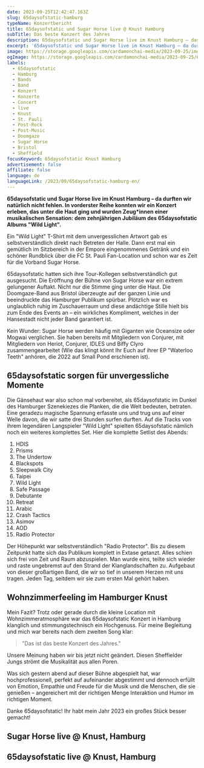 ```yaml
---
date: 2023-09-25T12:42:47.163Z
slug: 65daysofstatic-hamburg
typeName: Konzertbericht
title: 65daysofstatic und Sugar Horse live @ Knust Hamburg
subTitle: Das beste Konzert des Jahres
description: 65daysofstatic und Sugar Horse live im Knust Hamburg – das konnte ich mir nicht entgehen lassen. Lest jetzt, was auf dem Konzert des Jahres passierte.
excerpt: '65daysofstatic und Sugar Horse live im Knust Hamburg – da durften wir natürlich nicht fehlen. In vorderster Reihe konnten wir ein Konzert erleben, das unter die Haut ging und wurden Zeug*innen einer musikalischen Sensation: dem zehnjährigen Jubiläum des 65daysofstatic Albums "Wild Light".'
image: https://storage.googleapis.com/cardamonchai-media/2023-09-25/img-8565-jpg-imagine-080828_451b57_4032_3024/640.webp
ogImage: https://storage.googleapis.com/cardamonchai-media/2023-09-25/65daysofstatic-og-jpg-imagine-280848_481f5d_1200_628/640.webp
labels:
  - 65daysofstatic
  - Hamburg
  - Bands
  - Band
  - Konzert
  - Konzerte
  - Concert
  - live
  - Knust
  - St. Pauli
  - Post-Rock
  - Post-Music
  - Doomgaze
  - Sugar Horse
  - Bristol
  - Sheffield
focusKeyword: 65daysofstatic Knust Hamburg
advertisement: false
affiliate: false
language: de
languageLink: /2023/09/65daysofstatic-hamburg-en/
---
```


**65daysofstatic und Sugar Horse live im Knust Hamburg – da durften wir natürlich nicht fehlen. In vorderster Reihe konnten wir ein Konzert erleben, das unter die Haut ging und wurden Zeug\*innen einer musikalischen Sensation: dem zehnjährigen Jubiläum des 65daysofstatic Albums "Wild Light".**

Ein "Wild Light" T-Shirt mit dem unvergesslichen Artwort gab es selbstverständlich direkt nach Betreten der Halle. Dann erst mal ein gemütlich im Sitzbereich in der Empore eingenommenes Getränk und ein schöner Rundblick über die FC St. Pauli Fan-Location und schon war es Zeit für die Vorband Sugar Horse.

65daysofstatic hatten sich ihre Tour-Kollegen selbstverständlich gut ausgesucht. Die Eröffnung der Bühne von Sugar Horse war ein extrem gelungener Auftakt. Nicht nur die Stimme ging unter die Haut. Die Doomgaze-Band aus Bristol überzeugte auf der ganzen Linie und beeindruckte das Hamburger Publikum spürbar. Plötzlich war es unglaublich ruhig im Zuschauerraum und diese andächtige Stille hielt bis zum Ende des Events an – ein wirkliches Kompliment, welches in der Hansestadt nicht jeder Band garantiert ist.

Kein Wunder: Sugar Horse werden häufig mit Giganten wie Oceansize oder Mogwai verglichen. Sie haben bereits mit Mitgliedern von Conjurer, mit Mitgliedern von Heriot, Conjurer, IDLES und Biffy Clyro zusammengearbeitet (Wie das klingt könnt Ihr Euch auf ihrer EP "Waterloo Teeth" anhören, die 2022 auf Small Pond erschienen ist).

## 65daysofstatic sorgen für unvergessliche Momente

Die Gänsehaut war also schon mal vorbereitet, als 65daysofstatic im Dunkel des Hamburger Szenekiezes die Planken, die die Welt bedeuten, betraten. Eine geradezu magische Spannung erfasste uns und trug uns auf einer Welle davon, die wir satte drei Stunden surfen durften. Auf die Tracks von ihrem legendären Langspieler "Wild Light" spielten 65daysofstatic nämlich noch ein weiteres komplettes Set. Hier die komplette Setlist des Abends:

1. HDIS
2. Prisms
3. The Undertow
4. Blackspots
5. Sleepwalk City
6. Taipei
7. Wild Light
8. Safe Passage
9. Debutante
10. Retreat
11. Arabic
12. Crash Tactics
13. Asimov
14. AOD
15. Radio Protector

Der Höhepunkt war selbstverständlich "Radio Protector". Bis zu diesem Zeitpunkt hatte sich das Publikum komplett in Extase getanzt. Alles schien sich frei von Zeit und Raum abzuspielen. Man wurde eins, teilte sich wieder und raste ungebremst auf den Strand der Klanglandschaften zu. Aufgebaut von dieser großartigen Band, die wir so tief in unserem Herzen mit uns tragen. Jeden Tag, seitdem wir sie zum ersten Mal gehört haben.

## Wohnzimmerfeeling im Hamburger Knust

Mein Fazit? Trotz oder gerade durch die kleine Location mit Wohnzimmeratmosphäre war das 65daysofstatic Konzert in Hamburg klanglich und stimmungstechnisch ein Hochgenuss. Für meine Begleitung und mich war bereits nach dem zweiten Song klar:

> "Das ist das beste Konzert des Jahres."

Unsere Meinung haben wir bis jetzt nicht geändert. Diesen Sheffielder Jungs strömt die Musikalität aus allen Poren.

Was sich gestern abend auf dieser Bühne abgespielt hat, war hochprofessionell, perfekt auf aufeinander abgestimmt und dennoch erfüllt von Emotion, Empathie und Freude für die Musik und die Menschen, die sie genießen – angereichert mit der richtigen Menge Interaktion und Humor im richtigen Moment.

Danke 65daysofstatic! Ihr habt mein Jahr 2023 ein großes Stück besser gemacht!

## Sugar Horse live @ Knust, Hamburg

<Gallery name="sugarhorse-2023-09" />

## 65daysofstatic live @ Knust, Hamburg

<Gallery name="65daysofstatic-2023-09-25" />
